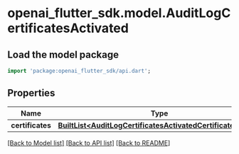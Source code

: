 # openai_flutter_sdk.model.AuditLogCertificatesActivated

## Load the model package
```dart
import 'package:openai_flutter_sdk/api.dart';
```

## Properties
Name | Type | Description | Notes
------------ | ------------- | ------------- | -------------
**certificates** | [**BuiltList&lt;AuditLogCertificatesActivatedCertificatesInner&gt;**](AuditLogCertificatesActivatedCertificatesInner.md) |  | [optional] 

[[Back to Model list]](../README.md#documentation-for-models) [[Back to API list]](../README.md#documentation-for-api-endpoints) [[Back to README]](../README.md)


